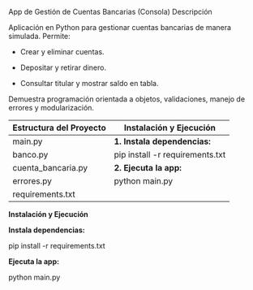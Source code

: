 App de Gestión de Cuentas Bancarias (Consola)
Descripción

Aplicación en Python para gestionar cuentas bancarias de manera simulada. Permite:

* Crear y eliminar cuentas.

* Depositar y retirar dinero.

* Consultar titular y mostrar saldo en tabla.

Demuestra programación orientada a objetos, validaciones, manejo de errores y modularización.


| **Estructura del Proyecto**        | **Instalación y Ejecución**        |
|------------------------------------|------------------------------------|
| main.py                            | **1. Instala dependencias:**       |
| banco.py                           | pip install -r requirements.txt    |
| cuenta_bancaria.py                 | **2. Ejecuta la app:**             |
| errores.py                         |  python main.py                    |
| requirements.txt                   |                                    |

**Instalación y Ejecución**

**Instala dependencias:**

pip install -r requirements.txt


**Ejecuta la app:**

python main.py

